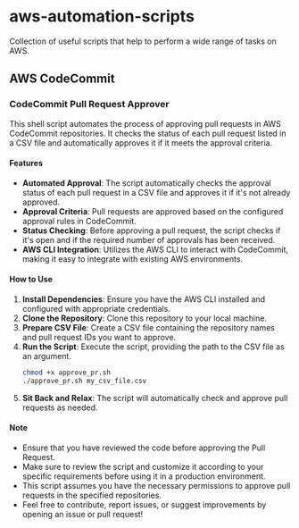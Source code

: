 # aws-automation-scripts
Collection of useful scripts that help to perform a wide range of tasks on AWS.

## AWS CodeCommit

### CodeCommit Pull Request Approver

This shell script automates the process of approving pull requests in AWS CodeCommit repositories. It checks the status of each pull request listed in a CSV file and automatically approves it if it meets the approval criteria.

#### Features

- **Automated Approval**: The script automatically checks the approval status of each pull request in a CSV file and approves it if it's not already approved.
- **Approval Criteria**: Pull requests are approved based on the configured approval rules in CodeCommit.
- **Status Checking**: Before approving a pull request, the script checks if it's open and if the required number of approvals has been received.
- **AWS CLI Integration**: Utilizes the AWS CLI to interact with CodeCommit, making it easy to integrate with existing AWS environments.

#### How to Use

1. **Install Dependencies**: Ensure you have the AWS CLI installed and configured with appropriate credentials.
2. **Clone the Repository**: Clone this repository to your local machine.
3. **Prepare CSV File**: Create a CSV file containing the repository names and pull request IDs you want to approve.
4. **Run the Script**: Execute the script, providing the path to the CSV file as an argument.
   ```bash
   chmod +x approve_pr.sh
   ./approve_pr.sh my_csv_file.csv
5. **Sit Back and Relax**: The script will automatically check and approve pull requests as needed.

#### Note
- Ensure that you have reviewed the code before approving the Pull Request. 
- Make sure to review the script and customize it according to your specific requirements before using it in a production environment.
- This script assumes you have the necessary permissions to approve pull requests in the specified repositories.
- Feel free to contribute, report issues, or suggest improvements by opening an issue or pull request!